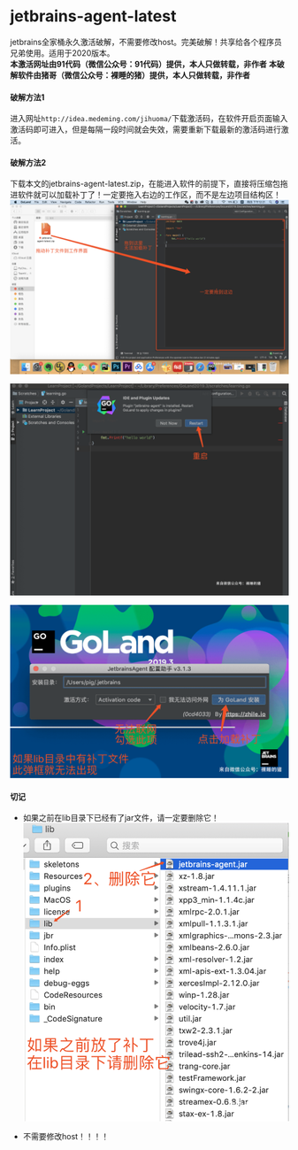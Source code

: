# jetbrains-agent-latest
jetbrains全家桶永久激活破解，不需要修改host。完美破解！共享给各个程序员兄弟使用。适用于2020版本。<br>
**本激活网址由91代码（微信公众号：91代码）提供，本人只做转载，非作者**
**本破解软件由猪哥（微信公众号：裸睡的猪）提供，本人只做转载，非作者**



#### 破解方法1

进入网址`http://idea.medeming.com/jihuoma/`下载激活码，在软件开启页面输入激活码即可进入，但是每隔一段时间就会失效，需要重新下载最新的激活码进行激活。


#### 破解方法2

下载本文的jetbrains-agent-latest.zip，在能进入软件的前提下，直接将压缩包拖进软件就可以加载补丁了！一定要拖入右边的工作区，而不是左边项目结构区！
![](screenshot/1.png)

![](screenshot/2.png)

![](screenshot/3.png)

#### 切记
* 如果之前在lib目录下已经有了jar文件，请一定要删除它！
![](screenshot/4.png)

* 不需要修改host！！！！
